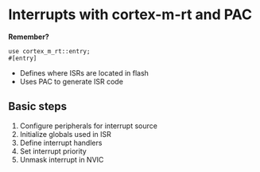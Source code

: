 # Interrupts with cortex-m-rt and PAC

**Remember?**
```rust,noplaypen
use cortex_m_rt::entry;
#[entry]
```

- Defines where ISRs are located in flash
- Uses PAC to generate ISR code

## Basic steps
  1. Configure peripherals for interrupt source 
  1. Initialize globals used in ISR
  1. Define interrupt handlers 
  1. Set interrupt priority
  1. Unmask interrupt in NVIC